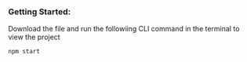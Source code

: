### Getting Started:

  Download the file and run the followiing CLI command in the terminal to view the project<br>

  ```npm start```


